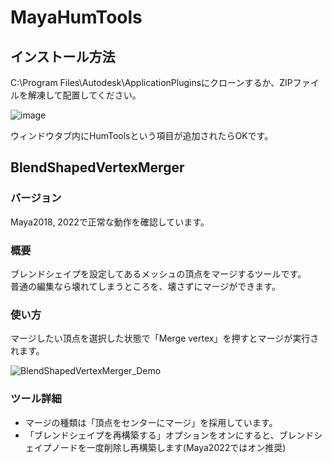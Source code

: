 # MayaHumTools

## インストール方法
C:\Program Files\Autodesk\ApplicationPluginsにクローンするか、ZIPファイルを解凍して配置してください。

![image](https://user-images.githubusercontent.com/117564304/218305703-95018c61-2cd5-41b5-97c7-e79e37ad53ae.png)

ウィンドウタブ内にHumToolsという項目が追加されたらOKです。

## BlendShapedVertexMerger

### バージョン
Maya2018, 2022で正常な動作を確認しています。<br>

### 概要
ブレンドシェイプを設定してあるメッシュの頂点をマージするツールです。<br>
普通の編集なら壊れてしまうところを、壊さずにマージができます。

### 使い方
マージしたい頂点を選択した状態で「Merge vertex」を押すとマージが実行されます。<br>

![BlendShapedVertexMerger_Demo](https://user-images.githubusercontent.com/117564304/219054782-81f45306-b419-4002-bc55-533d91a785a1.gif)

### ツール詳細
- マージの種類は「頂点をセンターにマージ」を採用しています。<br>
- 「ブレンドシェイプを再構築する」オプションをオンにすると、ブレンドシェイプノードを一度削除し再構築します(Maya2022ではオン推奨)<br>
